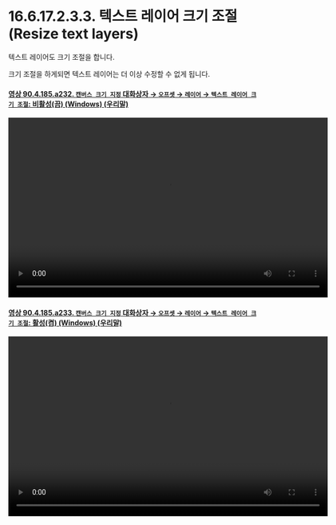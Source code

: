 # 16.6.17.2.3.3. 텍스트 레이어 크기 조절(Resize text layers)

텍스트 레이어도 크기 조절을 합니다.

크기 조절을 하게되면 텍스트 레이어는 더 이상 수정할 수 없게 됩니다.

<a id="90-04-185-a232"></a>

#### [영상 90.4.185.a232. `캔버스 크기 지정` 대화상자 → `오프셋` → `레이어` → `텍스트 레이어 크기 조절`: 비활성(끔) (Windows) (우리말)](./90-04-0185-set_image_canvas_size.md#90-04-185-a232)
<video controls="controls" width="640" height="360" src="https://github.com/user-attachments/assets/71e8b4e7-da89-4808-a041-99c689331a66"></video>

<a id="90-04-185-a233"></a>

#### [영상 90.4.185.a233. `캔버스 크기 지정` 대화상자 → `오프셋` → `레이어` → `텍스트 레이어 크기 조절`: 활성(켬) (Windows) (우리말)](./90-04-0185-set_image_canvas_size.md#90-04-185-a233)
<video controls="controls" width="640" height="360" src="https://github.com/user-attachments/assets/327e16a3-6f6e-4462-86e0-39160c37a4c1"></video>
